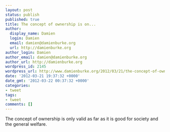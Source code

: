 ```yaml
---
layout: post
status: publish
published: true
title: The concept of ownership is on...
author:
  display_name: Damien
  login: Damien
  email: damien@damienburke.org
  url: http://damienburke.org
author_login: Damien
author_email: damien@damienburke.org
author_url: http://damienburke.org
wordpress_id: 2145
wordpress_url: http://www.damienburke.org/2012/03/21/the-concept-of-ownership-is-on/
date: '2012-03-21 19:37:32 +0000'
date_gmt: '2012-03-22 00:37:32 +0000'
categories:
- tweet
tags:
- tweet
comments: []
---
```

<p>The concept of ownership is only valid as far as it is good for society and the general welfare.</p>
